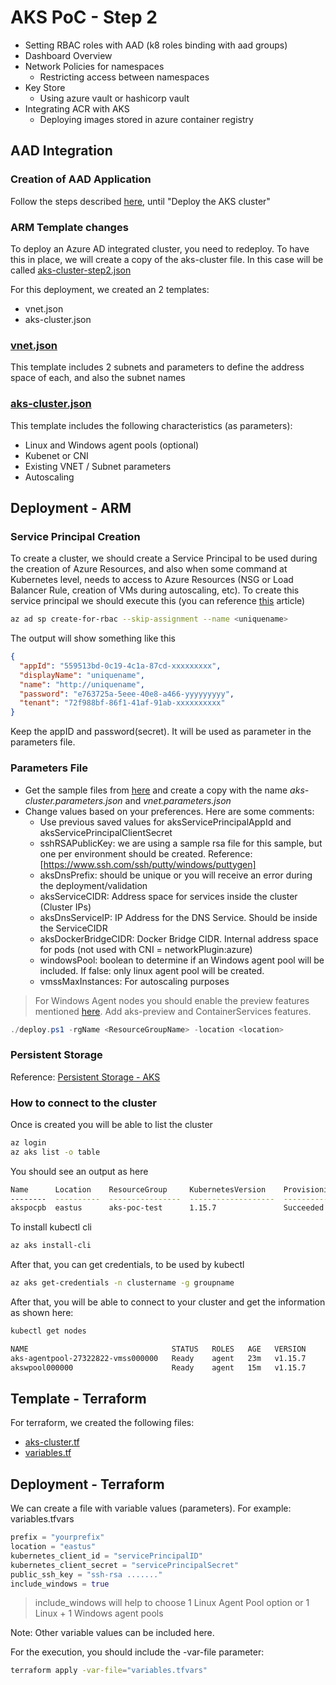 # AKS PoC - Step 2


  - Setting  RBAC roles with AAD (k8 roles binding with aad groups)
  - Dashboard Overview		
  - Network Policies for namespaces
    - Restricting access between namespaces
  - Key Store
    - Using azure vault or hashicorp vault
- Integrating ACR with AKS
  - Deploying images stored in azure container registry

## AAD Integration

### Creation of AAD Application

Follow the steps described [here](https://docs.microsoft.com/en-us/azure/aks/azure-ad-integration), until "Deploy the AKS cluster"

### ARM Template changes

To deploy an Azure AD integrated cluster, you need to redeploy. 
To have this in place, we will create a copy of the aks-cluster file. In this case will be called [aks-cluster-step2.json](deploy/armtemplates/aks-cluster-step2.json)


For this deployment, we created an 2 templates:
- vnet.json
- aks-cluster.json

### [vnet.json](deploy/armtemplates/vnet.json)

This template includes 2 subnets and parameters to define the address space of each, and also the subnet names

### [aks-cluster.json](deploy/armtemplates/aks-cluster.json)

This template includes the following characteristics (as parameters):

- Linux and Windows agent pools (optional)
- Kubenet or CNI
- Existing VNET / Subnet parameters
- Autoscaling

## Deployment - ARM

### Service Principal Creation

To create a cluster, we should create a Service Principal to be used during the creation of Azure Resources, and also when some command at Kubernetes level, needs to access to Azure Resources (NSG or Load Balancer Rule, creation of VMs during autoscaling, etc).
To create this service principal we should execute this (you can reference [this](https://docs.microsoft.com/en-us/azure/aks/kubernetes-service-principal#manually-create-a-service-principal) article)

````bash
az ad sp create-for-rbac --skip-assignment --name <uniquename>
````

The output will show something like this

````json
{
  "appId": "559513bd-0c19-4c1a-87cd-xxxxxxxxx",
  "displayName": "uniquename",
  "name": "http://uniquename",
  "password": "e763725a-5eee-40e8-a466-yyyyyyyyy",
  "tenant": "72f988bf-86f1-41af-91ab-xxxxxxxxxx"
}
````

Keep the appID and password(secret). It will be used as parameter in the parameters file.

### Parameters File

- Get the sample files from [here](deploy/armtemplates/) and create a copy with the name *aks-cluster.parameters.json* and *vnet.parameters.json*
- Change values based on your preferences. Here are some comments:
  - Use previous saved values for aksServicePrincipalAppId and aksServicePrincipalClientSecret
  - sshRSAPublicKey: we are using a sample rsa file for this sample, but one per environment should be created. Reference: [https://www.ssh.com/ssh/putty/windows/puttygen]
  - aksDnsPrefix: should be unique or you will receive an error during the deployment/validation
  - aksServiceCIDR: Address space for services inside the cluster (Cluster IPs)
  - aksDnsServiceIP: IP Address for the DNS Service. Should be inside the ServiceCIDR 
  - aksDockerBridgeCIDR: Docker Bridge CIDR. Internal address space for pods (not used with CNI = networkPlugin:azure)
  - windowsPool: boolean to determine if an Windows agent pool will be included. If false: only linux agent pool will be created. 
  - vmssMaxInstances: For autoscaling purposes

> For Windows Agent nodes you should enable the preview features mentioned [here](https://aka.ms/aks/previews). Add aks-preview and ContainerServices features.

````powershell
./deploy.ps1 -rgName <ResourceGroupName> -location <location>
````

### Persistent Storage

Reference: [Persistent Storage - AKS](https://docs.microsoft.com/en-us/azure/aks/azure-disks-dynamic-pv)


### How to connect to the cluster

Once is created you will be able to list the cluster

````bash
az login
az aks list -o table
````

You should see an output as here

````bash
Name      Location    ResourceGroup     KubernetesVersion    ProvisioningState    Fqdn
--------  ----------  ----------------  -------------------  -------------------  --------------------------------------
akspocpb  eastus      aks-poc-test      1.15.7               Succeeded            akspocpb-f479139e.hcp.eastus.azmk8s.io
````
To install kubectl cli
````bash
az aks install-cli
````
After that, you can get credentials, to be used by kubectl
````bash
az aks get-credentials -n clustername -g groupname
````

After that, you will be able to connect to your cluster and get the information as shown here:
````bash
kubectl get nodes

NAME                                STATUS   ROLES   AGE   VERSION
aks-agentpool-27322822-vmss000000   Ready    agent   23m   v1.15.7
akswpool000000                      Ready    agent   15m   v1.15.7
````

## Template - Terraform

For terraform, we created the following files:
- [aks-cluster.tf](deploy/terraform/aks-cluster.tf)
- [variables.tf](deploy/terraform/variables.tf)

## Deployment - Terraform

We can create a file with variable values (parameters). For example: variables.tfvars

````terraform
prefix = "yourprefix"
location = "eastus"
kubernetes_client_id = "servicePrincipalID"
kubernetes_client_secret = "servicePrincipalSecret"
public_ssh_key = "ssh-rsa ......."
include_windows = true
````
> include_windows will help to choose 1 Linux Agent Pool option or 1 Linux + 1 Windows agent pools

Note: Other variable values can be included here.

For the execution, you should include the -var-file parameter:

````bash
terraform apply -var-file="variables.tfvars"
````

